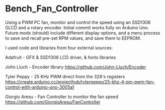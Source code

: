# Bench_Fan_Controller
Using a PWM PC fan, monitor and control the speed using an SSD1306 GLCD and a rotary encoder. Initial commit works fully on Arduino Uno. Future mods (should) include different display options, and a menu process to save and recall pre-set RPM values, and save them to EEPROM.



I used code and libraries from four external sources:

Adafruit - GFX & SSD1306 LCD driver, & fonts libraries

John Lluch - Encoder library
https://github.com/John-Lluch/Encoder

Tyler Peppy - 25 KHz PWM direct from the 328's registers
https://create.arduino.cc/projecthub/tylerpeppy/25-khz-4-pin-pwm-fan-control-with-arduino-uno-3005a1

Giorgio Aresu - Fan Controller to monitor the fan speed
https://github.com/GiorgioAresu/FanController

